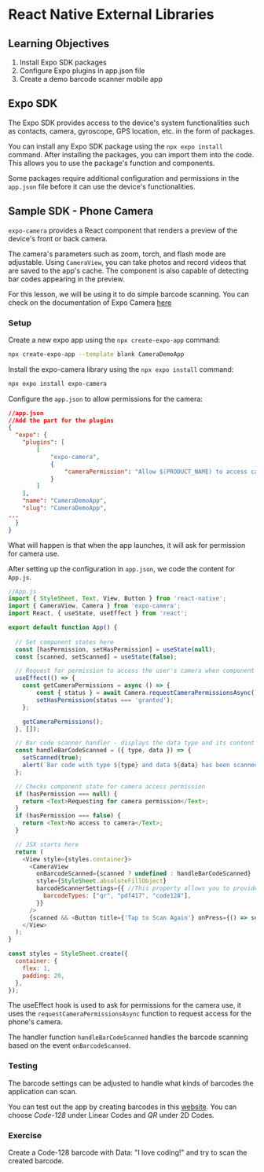 # React Native External Libraries

## Learning Objectives

1. Install Expo SDK packages
2. Configure Expo plugins in app.json file
3. Create a demo barcode scanner mobile app

## Expo SDK

The Expo SDK provides access to the device's system functionalities such as contacts, camera, gyroscope, GPS location, etc. in the form of packages. 


You can install any Expo SDK package using the `npx expo install` command. After installing the packages, you can import them into the code. This allows you to use the package's function and components.


Some packages require additional configuration and permissions in the `app.json` file before it can use the device's functionalities.

## Sample SDK - Phone Camera

`expo-camera` provides a React component that renders a preview of the device's front or back camera. 


The camera's parameters such as zoom, torch, and flash mode are adjustable. Using `CameraView`, you can take photos and record videos that are saved to the app's cache. The component is also capable of detecting bar codes appearing in the preview.


For this lesson, we will be using it to do simple barcode scanning. You can check on the documentation of Expo Camera [here](https://docs.expo.dev/versions/latest/sdk/camera/)

### Setup

Create a new expo app using the `npx create-expo-app` command:

```sh
npx create-expo-app --template blank CameraDemoApp
```

Install the expo-camera library using the `npx expo install` command:

```sh
npx expo install expo-camera
```

Configure the `app.json` to allow permissions for the camera:

```json
//app.json
//Add the part for the plugins
{
  "expo": {
    "plugins": [
        [
            "expo-camera",
            {
                "cameraPermission": "Allow $(PRODUCT_NAME) to access camera."
            }
        ]
    ],
    "name": "CameraDemoApp",
    "slug": "CameraDemoApp",
...
  }
}
```

What will happen is that when the app launches, it will ask for permission for camera use. 

After setting up the configuration in `app.json`, we code the content for `App.js`.

```js
//App.js
import { StyleSheet, Text, View, Button } from 'react-native';
import { CameraView, Camera } from 'expo-camera';
import React, { useState, useEffect } from 'react';

export default function App() {
  
  // Set component states here
  const [hasPermission, setHasPermission] = useState(null);
  const [scanned, setScanned] = useState(false);

  // Request for permission to access the user's camera when component loads
  useEffect(() => {
    const getCameraPermissions = async () => { 
        const { status } = await Camera.requestCameraPermissionsAsync();
        setHasPermission(status === 'granted');
    };

    getCameraPermissions();
  }, []);

  // Bar code scanner handler - displays the data type and its content
  const handleBarCodeScanned = ({ type, data }) => {
    setScanned(true);
    alert(`Bar code with type ${type} and data ${data} has been scanned!`);
  };

  // Checks component state for camera access permission
  if (hasPermission === null) {
    return <Text>Requesting for camera permission</Text>;
  }
  if (hasPermission === false) {
    return <Text>No access to camera</Text>;
  }

  // JSX starts here
  return (
    <View style={styles.container}>
      <CameraView 
        onBarcodeScanned={scanned ? undefined : handleBarCodeScanned}
        style={StyleSheet.absoluteFillObject}
        barcodeScannerSettings={{ //This property allows you to provide what kinds of barcodes/qr codes it will scan.
          barcodeTypes: ["qr", "pdf417", "code128"],
        }}
      />
      {scanned && <Button title={'Tap to Scan Again'} onPress={() => setScanned(false)} />}
    </View>
  );
}

const styles = StyleSheet.create({
  container: {
    flex: 1,
    padding: 20,
  },
});
```

The useEffect hook is used to ask for permissions for the camera use, it uses the `requestCameraPermissionsAsync` function to request access for the phone's camera.


The handler function `handleBarCodeScanned` handles the barcode scanning based on the event `onBarcodeScanned`.

### Testing

The barcode settings can be adjusted to handle what kinds of barcodes the application can scan.

You can test out the app by creating barcodes in this [website](https://barcode.tec-it.com/en). You can choose *Code-128* under Linear Codes and *QR* under 2D Codes.

### Exercise

Create a Code-128 barcode with Data: "I love coding!" and try to scan the created barcode.